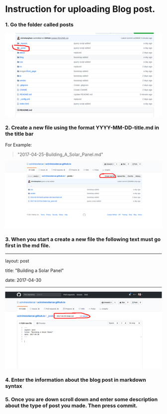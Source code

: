 #  Instruction for uploading Blog post.

### 1. Go the folder called posts

![Image 1](images/instructions/1.png)

### 2. Create a new file using the format YYYY-MM-DD-title.md in the title bar

For Example:
>"2017-04-25-Building_A_Solar_Panel.md"

![Image 2](images/instructions/2.png)
   
### 3. When you start a create a new file the following text must go first in the md file.
---

layout: post

title: "Building a Solar Panel"

date: 2017-04-30

---


![Image 3](images/instructions/3.png)

### 4. Enter the information about the blog post in markdown syntax

### 5. Once you are down scroll down and enter some description about the type of post you made. Then press commit.

